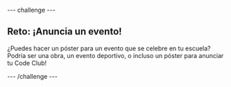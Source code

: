 --- challenge ---
## Reto: ¡Anuncia un evento! 
¿Puedes hacer un póster para un evento que se celebre en tu escuela? Podría ser una obra, un evento deportivo, o incluso un póster para anunciar tu Code Club!




--- /challenge ---
